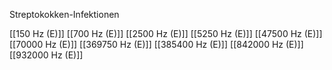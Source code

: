 Streptokokken-Infektionen

[[150 Hz (E)]]
[[700 Hz (E)]]
[[2500 Hz (E)]]
[[5250 Hz (E)]]
[[47500 Hz (E)]]
[[70000 Hz (E)]]
[[369750 Hz (E)]]
[[385400 Hz (E)]]
[[842000 Hz (E)]]
[[932000 Hz (E)]]